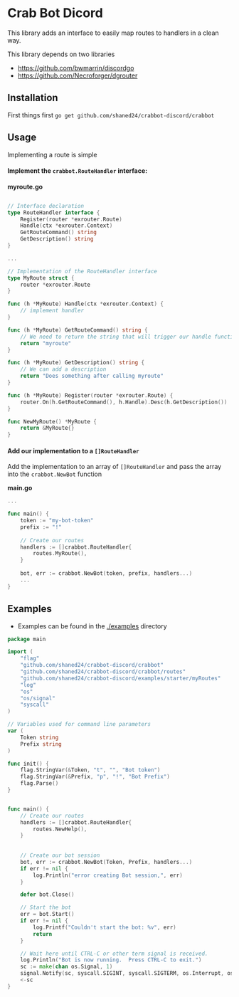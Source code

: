 # Crab Bot Dicord

This library adds an interface to easily map routes to handlers
in a clean way.

This library depends on two libraries

- https://github.com/bwmarrin/discordgo
- https://github.com/Necroforger/dgrouter

## Installation

First things first `go get github.com/shaned24/crabbot-discord/crabbot`

## Usage

Implementing a route is simple 

#### Implement the `crabbot.RouteHandler` interface:

**myroute.go**
```go

// Interface declaration
type RouteHandler interface {
	Register(router *exrouter.Route)
	Handle(ctx *exrouter.Context)
	GetRouteCommand() string
	GetDescription() string
}

...

// Implementation of the RouteHandler interface
type MyRoute struct {
	router *exrouter.Route
}

func (h *MyRoute) Handle(ctx *exrouter.Context) {
	// implement handler
}

func (h *MyRoute) GetRouteCommand() string {
	// We need to return the string that will trigger our handle function
	return "myroute"
}

func (h *MyRoute) GetDescription() string {
	// We can add a description 
	return "Does something after calling myroute"
}

func (h *MyRoute) Register(router *exrouter.Route) {
	router.On(h.GetRouteCommand(), h.Handle).Desc(h.GetDescription())
}

func NewMyRoute() *MyRoute {
	return &MyRoute{}
}
```

#### Add our implementation to a `[]RouteHandler`

Add the implementation to an array of `[]RouteHandler` and pass the array into the `crabbot.NewBot` function

**main.go**
```go
...

func main() {
    token := "my-bot-token"
    prefix := "!"
	
    // Create our routes
    handlers := []crabbot.RouteHandler{
        routes.MyRoute(),
    }
    
    bot, err := crabbot.NewBot(token, prefix, handlers...)
    ...
}
```


## Examples

- Examples can be found in the [./examples](https://github.com/shaned24/crabbot-discord/tree/master/examples/) directory
```go
package main

import (
	"flag"
	"github.com/shaned24/crabbot-discord/crabbot"
	"github.com/shaned24/crabbot-discord/crabbot/routes"
	"github.com/shaned24/crabbot-discord/examples/starter/myRoutes"
	"log"
	"os"
	"os/signal"
	"syscall"
)

// Variables used for command line parameters
var (
	Token string
	Prefix string
)

func init() {
	flag.StringVar(&Token, "t", "", "Bot token")
	flag.StringVar(&Prefix, "p", "!", "Bot Prefix")
	flag.Parse()
}


func main() {
	// Create our routes
	handlers := []crabbot.RouteHandler{
		routes.NewHelp(),
	}
    
	
	// Create our bot session
	bot, err := crabbot.NewBot(Token, Prefix, handlers...)
	if err != nil {
		log.Println("error creating Bot session,", err)
	}

	defer bot.Close()

    // Start the bot
	err = bot.Start()
	if err != nil {
		log.Printf("Couldn't start the bot: %v", err)
		return
	}

	// Wait here until CTRL-C or other term signal is received.
	log.Println("Bot is now running.  Press CTRL-C to exit.")
	sc := make(chan os.Signal, 1)
	signal.Notify(sc, syscall.SIGINT, syscall.SIGTERM, os.Interrupt, os.Kill)
	<-sc
}
```